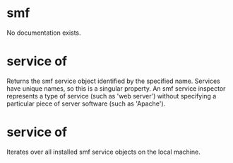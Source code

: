 # smf

No documentation exists.

# service <string> of <smf>

Returns the smf service object identified by the specified name. Services have unique names, so this is a singular property. An smf service inspector represents a type of service (such as &#39;web server&#39;) without specifying a particular piece of server software (such as &#39;Apache&#39;).

# service of <smf>

Iterates over all installed smf service objects on the local machine.
